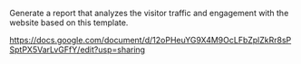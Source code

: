 Generate a report that analyzes the visitor traffic and engagement with the website based on this template.

https://docs.google.com/document/d/12oPHeuYG9X4M9OcLFbZplZkRr8sPSptPX5VarLvGFfY/edit?usp=sharing
